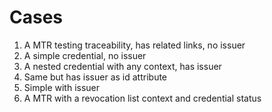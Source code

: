 # Cases
1. A MTR testing traceability, has related links, no issuer
1. A simple credential, no issuer
1. A nested credential with any context, has issuer
1. Same but has issuer as id attribute
1. Simple with issuer
1. A MTR with a revocation list context and credential status